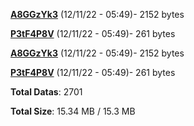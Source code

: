 [**A8GGzYk3**](/data/A8GGzYk3.txt) (12/11/22 - 05:49)- 2152 bytes

[**P3tF4P8V**](/data/P3tF4P8V.txt) (12/11/22 - 05:49)- 261 bytes

[**A8GGzYk3**](/data/A8GGzYk3.txt) (12/11/22 - 05:49)- 2152 bytes

[**P3tF4P8V**](/data/P3tF4P8V.txt) (12/11/22 - 05:49)- 261 bytes

**Total Datas**: 2701

**Total Size**: 15.34 MB / 15.3 MB